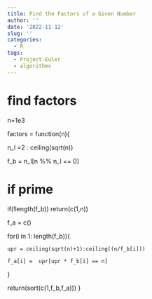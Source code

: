 ```yaml
---
title: Find the Factors of a Given Number
author: ''
date: '2022-11-12'
slug: ''
categories:
  - R
tags:
  - Project-Euler
  - algorithms
---
```


# find factors 

n=1e3

factors = function(n){
  
  n_l =2 : ceiling(sqrt(n))
  
  f_b = n_l[n %% n_l == 0]
  
 # if prime 
  if(!length(f_b)) return(c(1,n))
  
  f_a = c()
  
  for(i in 1: length(f_b)){
    
    upr = ceiling(sqrt(n)+1):ceiling((n/f_b[i]))
    
    f_a[i] =  upr[upr * f_b[i] == n]
    
  }
  
  
  return(sort(c(1,f_b,f_a)))
}
